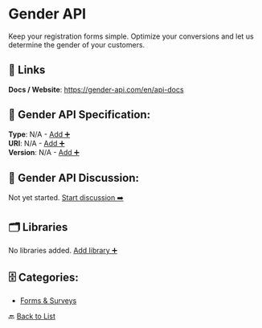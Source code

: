 # Gender API

Keep your registration forms simple. Optimize your conversions and let us determine the gender of your customers.

##  🔗 Links
**Docs / Website**: https://gender-api.com/en/api-docs

## 🧬 Gender API Specification:
**Type**: N/A - [Add ➕](https://github.com/apis-list/apis-list/edit/main/apis.yaml#L7381)  
**URI**: N/A - [Add ➕](https://github.com/apis-list/apis-list/edit/main/apis.yaml#L7381)  
**Version**: N/A - [Add ➕](https://github.com/apis-list/apis-list/edit/main/apis.yaml#L7381)

## 💬 Gender API Discussion:
Not yet started. [Start discussion ➡️](https://github.com/apis-list/apis-list/discussions/new)

## 🗂️ Libraries

No libraries added. [Add library ➕](https://github.com/apis-list/apis-list/edit/main/apis.yaml#L7381)    


## 🗄️ Categories:
- [Forms & Surveys](https://github.com/apis-list/apis-list#forms--surveys-)

🔙  [Back to List](https://github.com/apis-list/apis-list)
